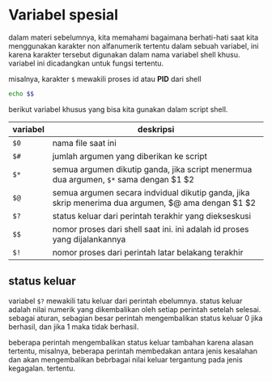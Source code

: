 # Variabel spesial

dalam materi sebelumnya, kita memahami bagaimana berhati-hati saat kita menggunakan karakter non alfanumerik tertentu dalam sebuah variabel, ini karena karakter tersebut digunakan dalam nama variabel shell khusu. variabel ini dicadangkan untuk fungsi tertentu.

misalnya, karakter ``$`` mewakili proses id atau **PID** dari shell

```bash
echo $$
```

berikut variabel khusus yang bisa kita gunakan dalam script shell.

| variabel      | deskripsi |
| -----------   | ----------- |
| ``$0``            | nama file saat ini       |
| ``$#``            | jumlah argumen yang diberikan ke script        |
| ``$*``            | semua argumen dikutip ganda, jika script menermua dua argumen, ``$*`` sama dengan $1 $2|
| ``$@``            | semua argumen secara indvidual dikutip ganda, jika skrip menerima dua argumen, $@ ama dengan $1 $2 |
| ``$?``            | status keluar dari perintah terakhir yang diekseskusi |
| ``$$``            | nomor proses dari shell saat ini. ini adalah id proses yang dijalankannya |
| ``$!``            | nomor proses dari perintah latar belakang terakhir |

## status keluar

variabel ``$?`` mewakili tatu keluar dari perintah ebelumnya. status keluar adalah nilai numerik yang dikembalikan oleh setiap perintah setelah selesai. sebagai aturan, sebagian besar perintah mengembalikan status keluar 0 jika berhasil, dan jika 1 maka tidak berhasil.

beberapa perintah mengembalikan status keluar tambahan karena alasan tertentu, misalnya, beberapa perintah membedakan antara jenis kesalahan dan akan mengembalikan bebrbagai nilai keluar tergantung pada jenis kegagalan. tertentu.


